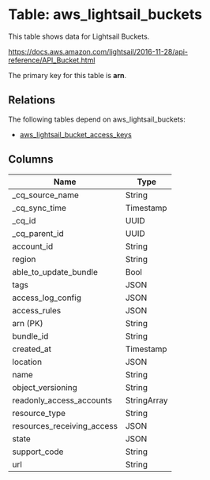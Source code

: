 # Table: aws_lightsail_buckets

This table shows data for Lightsail Buckets.

https://docs.aws.amazon.com/lightsail/2016-11-28/api-reference/API_Bucket.html

The primary key for this table is **arn**.

## Relations

The following tables depend on aws_lightsail_buckets:
  - [aws_lightsail_bucket_access_keys](aws_lightsail_bucket_access_keys)

## Columns

| Name          | Type          |
| ------------- | ------------- |
|_cq_source_name|String|
|_cq_sync_time|Timestamp|
|_cq_id|UUID|
|_cq_parent_id|UUID|
|account_id|String|
|region|String|
|able_to_update_bundle|Bool|
|tags|JSON|
|access_log_config|JSON|
|access_rules|JSON|
|arn (PK)|String|
|bundle_id|String|
|created_at|Timestamp|
|location|JSON|
|name|String|
|object_versioning|String|
|readonly_access_accounts|StringArray|
|resource_type|String|
|resources_receiving_access|JSON|
|state|JSON|
|support_code|String|
|url|String|